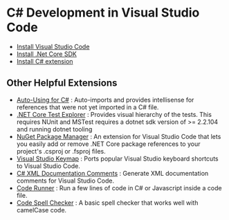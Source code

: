 # C# Development in Visual Studio Code

- [Install Visual Studio Code](https://code.visualstudio.com/)
- [Install .Net Core SDK](https://dotnet.microsoft.com/download)
- [Install C# extension](https://marketplace.visualstudio.com/items?itemName=ms-dotnettools.csharp>)

## Other Helpful Extensions

- [Auto-Using for C#](https://marketplace.visualstudio.com/items?itemName=Fudge.auto-using) : Auto-imports and provides intellisense for references that were not yet imported in a C# file.
- [.NET Core Test Explorer](https://marketplace.visualstudio.com/items?itemName=formulahendry.dotnet-test-explorer) : Provides visual hierarchy of the tests. This requires NUnit and MSTest requires a dotnet sdk version of >= 2.2.104 and running dotnet tooling
- [NuGet Package Manager](https://marketplace.visualstudio.com/items?itemName=jmrog.vscode-nuget-package-manager) : An extension for Visual Studio Code that lets you easily add or remove .NET Core package references to your project's .csproj or .fsproj files.
- [Visual Studio Keymap](https://marketplace.visualstudio.com/items?itemName=ms-vscode.vs-keybindings) : Ports popular Visual Studio keyboard shortcuts to Visual Studio Code.
- [C# XML Documentation Comments](https://marketplace.visualstudio.com/items?itemName=k--kato.docomment) : Generate XML documentation comments for Visual Studio Code.
- [Code Runner](https://marketplace.visualstudio.com/items?itemName=formulahendry.code-runner) : Run a few lines of code in C# or Javascript inside a code file.
- [Code Spell Checker](https://marketplace.visualstudio.com/items?itemName=streetsidesoftware.code-spell-checker) : A basic spell checker that works well with camelCase code.
